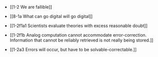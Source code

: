 - [[1-2 We are fallible]]
- [[8-1a What can go digital will go digital]]

- [[1-2f1a1 Scientists evaluate theories with excess reasonable doubt]]

- [[1-2f1b Analog computation cannot accommodate error-correction. Information that cannot be reliably retrieved is not really being stored.]]

- [[1-2a3 Errors will occur, but have to be solvable-correctable.]]
